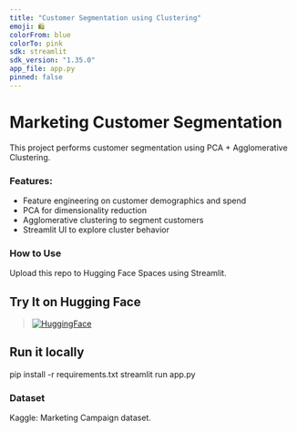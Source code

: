 ```yaml
---
title: "Customer Segmentation using Clustering"
emoji: 🛍️
colorFrom: blue
colorTo: pink
sdk: streamlit
sdk_version: "1.35.0"
app_file: app.py
pinned: false
---
```



#  Marketing Customer Segmentation

This project performs customer segmentation using PCA + Agglomerative Clustering.

### Features:
- Feature engineering on customer demographics and spend
- PCA for dimensionality reduction
- Agglomerative clustering to segment customers
- Streamlit UI to explore cluster behavior

### How to Use
Upload this repo to Hugging Face Spaces using Streamlit.
## Try It on Hugging Face

> [![HuggingFace](https://img.shields.io/badge/View%20App-HuggingFace-blue?logo=huggingface)](https://huggingface.co/spaces/riya1chatterjee/Customer_Clustering
)

## Run it locally
pip install -r requirements.txt
streamlit run app.py

### Dataset
Kaggle: Marketing Campaign dataset.
